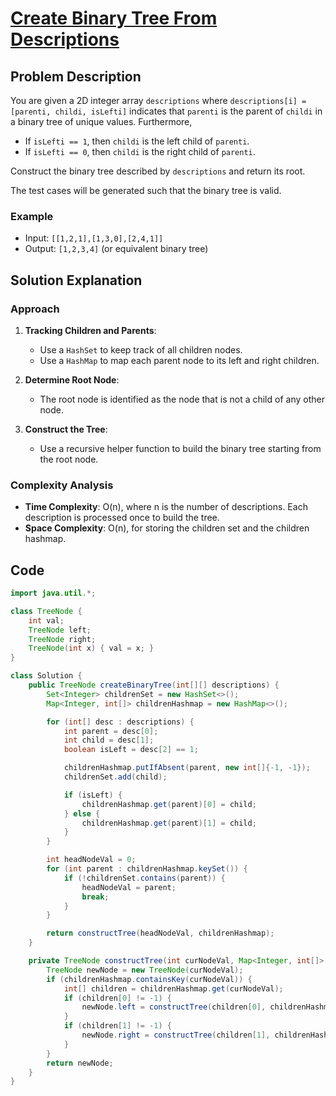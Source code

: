 # [Create Binary Tree From Descriptions](https://leetcode.com/problems/create-binary-tree-from-descriptions/description/?envType=daily-question&envId=2024-07-15)

## Problem Description
You are given a 2D integer array `descriptions` where `descriptions[i] = [parenti, childi, isLefti]` indicates that `parenti` is the parent of `childi` in a binary tree of unique values. Furthermore,

- If `isLefti == 1`, then `childi` is the left child of `parenti`.
- If `isLefti == 0`, then `childi` is the right child of `parenti`.

Construct the binary tree described by `descriptions` and return its root.

The test cases will be generated such that the binary tree is valid.

### Example
- Input: `[[1,2,1],[1,3,0],[2,4,1]]`
- Output: `[1,2,3,4]` (or equivalent binary tree)

## Solution Explanation

### Approach
1. **Tracking Children and Parents**:
   - Use a `HashSet` to keep track of all children nodes.
   - Use a `HashMap` to map each parent node to its left and right children.

2. **Determine Root Node**:
   - The root node is identified as the node that is not a child of any other node.

3. **Construct the Tree**:
   - Use a recursive helper function to build the binary tree starting from the root node.

### Complexity Analysis
- **Time Complexity**: O(n), where n is the number of descriptions. Each description is processed once to build the tree.
- **Space Complexity**: O(n), for storing the children set and the children hashmap.

## Code
```java
import java.util.*;

class TreeNode {
    int val;
    TreeNode left;
    TreeNode right;
    TreeNode(int x) { val = x; }
}

class Solution {
    public TreeNode createBinaryTree(int[][] descriptions) {
        Set<Integer> childrenSet = new HashSet<>();
        Map<Integer, int[]> childrenHashmap = new HashMap<>();

        for (int[] desc : descriptions) {
            int parent = desc[0];
            int child = desc[1];
            boolean isLeft = desc[2] == 1;

            childrenHashmap.putIfAbsent(parent, new int[]{-1, -1});
            childrenSet.add(child);

            if (isLeft) {
                childrenHashmap.get(parent)[0] = child;
            } else {
                childrenHashmap.get(parent)[1] = child;
            }
        }

        int headNodeVal = 0;
        for (int parent : childrenHashmap.keySet()) {
            if (!childrenSet.contains(parent)) {
                headNodeVal = parent;
                break;
            }
        }

        return constructTree(headNodeVal, childrenHashmap);
    }

    private TreeNode constructTree(int curNodeVal, Map<Integer, int[]> childrenHashmap) {
        TreeNode newNode = new TreeNode(curNodeVal);
        if (childrenHashmap.containsKey(curNodeVal)) {
            int[] children = childrenHashmap.get(curNodeVal);
            if (children[0] != -1) {
                newNode.left = constructTree(children[0], childrenHashmap);
            }
            if (children[1] != -1) {
                newNode.right = constructTree(children[1], childrenHashmap);
            }
        }
        return newNode;
    }
}

